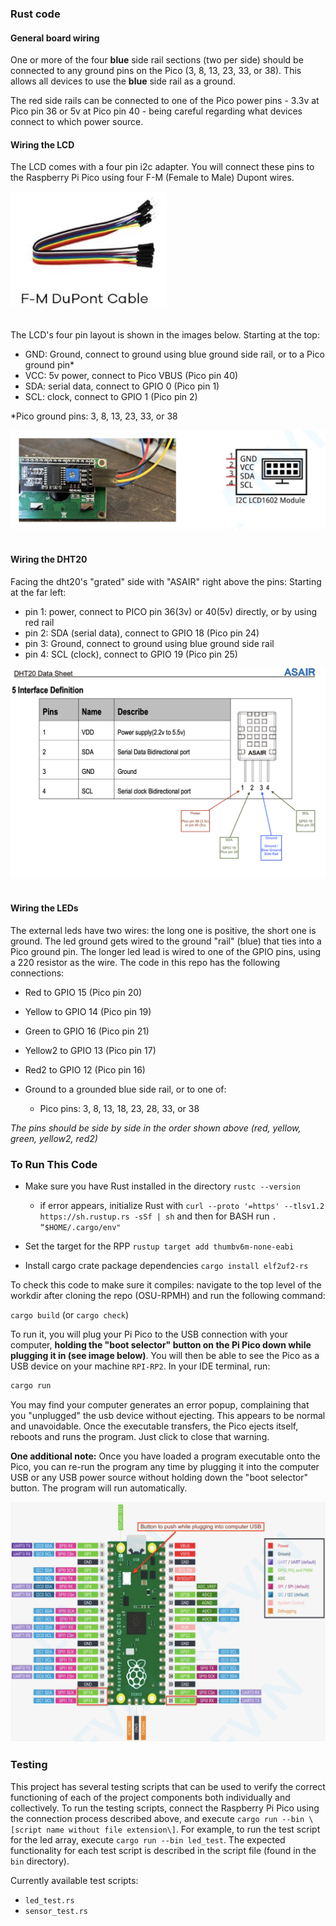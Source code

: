 ### Rust code

#### General board wiring
One or more of the four **blue** side rail sections (two per side) should be connected to any ground pins on the Pico (3, 8, 13, 23, 33, or 38).  This allows all devices to use the **blue** side rail as a ground.

The red side rails can be connected to one of the Pico power pins - 3.3v at Pico pin 36 or 5v at Pico pin 40 -
 being careful regarding what devices connect to which power source.

#### Wiring the LCD

The LCD comes with a four pin i2c adapter.  You will connect these pins to the
Raspberry Pi Pico using four F-M (Female to Male) Dupont wires.

  <img src="docs/f_m_dupont_cable.jpg" alt="AImage of DHT20 humidity sensor" width="250" height="187">
<br>
<br>

The LCD's four pin layout is shown in the images below.  Starting at the top:
  - GND: Ground, connect to ground using blue ground side rail, or to a Pico ground pin*
  - VCC: 5v power, connect to Pico VBUS (Pico pin 40)
  - SDA: serial data, connect to GPIO 0 (Pico pin 1)
  - SCL: clock, connect to GPIO 1 (Pico pin 2)

  *Pico ground pins: 3, 8, 13, 23, 33, or 38

  ![Image of back of the LCD Display, with ic2 adaptor pins](/docs/lcd_pins.jpeg)
<br>
<br>
#### Wiring the DHT20

 Facing the dht20's "grated" side with "ASAIR" right above the pins:
 Starting at the far left:
  - pin 1: power, connect to PICO pin 36(3v) or 40(5v) directly, or by using red rail
  - pin 2: SDA (serial data), connect to GPIO 18 (Pico pin 24)
  - pin 3: Ground, connect to ground using blue ground side rail
  - pin 4: SCL (clock), connect to GPIO 19 (Pico pin 25)

  ![Image of DHT20 humidity sensor](/docs/dht20_pins.jpg)
<br>
<br>
#### Wiring the LEDs
The external leds have two wires: the long one is positive, the short one is ground.  The led ground gets wired to the ground "rail" (blue) that ties into a Pico ground pin.  The longer led lead is wired to one of the GPIO pins, using a 220 resistor as the wire.  The code in this repo has the following connections:

 - Red to GPIO 15  (Pico pin 20)
 - Yellow to GPIO 14  (Pico pin 19)
 - Green to GPIO 16  (Pico pin 21)
 - Yellow2 to GPIO 13 (Pico pin 17)
 - Red2 to GPIO 12 (Pico pin 16)

 - Ground to a grounded blue side rail, or to one of: 
   - Pico pins: 3, 8, 13, 18, 23, 28, 33, or 38

_The pins should be side by side in the order shown above (red, yellow, green, yellow2, red2)_

### To Run This Code

 - Make sure you have Rust installed in the directory ```rustc --version```
    - if error appears, initialize Rust with ```curl --proto '=https' --tlsv1.2 https://sh.rustup.rs -sSf | sh``` 
        and then for BASH run ```. “$HOME/.cargo/env"```

- Set the target for the RPP ```rustup target add thumbv6m-none-eabi```
- Install cargo crate package dependencies ```cargo install elf2uf2-rs```

To check this code to make sure it compiles:  navigate to the top level of the workdir after cloning the repo (OSU-RPMH) and run the following command:

```cargo build```   (or ```cargo check```)

To run it, you will plug your Pi Pico to the USB connection with your computer, __holding the "boot selector" button on the Pi Pico down while plugging it in (see image below)__.  You will then be able to see the Pico as a USB device on your machine ```RPI-RP2```.  In your IDE terminal, run:

```bash
cargo run
```

You may find your computer generates an error popup, complaining that you "unplugged" the usb device without ejecting.  This appears to be normal and unavoidable. Once the executable transfers, the Pico ejects itself, reboots and runs the program. Just click to close that warning.  

**One additional note:** 
Once you have loaded a program executable onto the Pico, you can re-run the program any time by plugging it into the computer USB or any USB power source without holding down the "boot selector" button.  The program will run automatically.

![Image of Raspberry Pi Pico board with pin connections](/docs/pico_pinout.jpg)

### Testing

This project has several testing scripts that can be used to verify the correct functioning of each of the project components both individually and collectively. To run the testing scripts, connect the Raspberry Pi Pico using the connection process described above, and execute `cargo run --bin \[script name without file extension\]`. For example, to run the test script for the led array, execute `cargo run --bin led_test`. The expected functionality for each test script is described in the script file (found in the `bin` directory).

Currently available test scripts:
- `led_test.rs`
- `sensor_test.rs`
